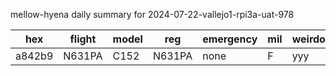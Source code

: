 mellow-hyena daily summary for 2024-07-22-vallejo1-rpi3a-uat-978

|hex|flight|model|reg|emergency|mil|weirdo|
|--|--|--|--|--|--|--|
|a842b9|N631PA|C152|N631PA|none|F|yyy|
